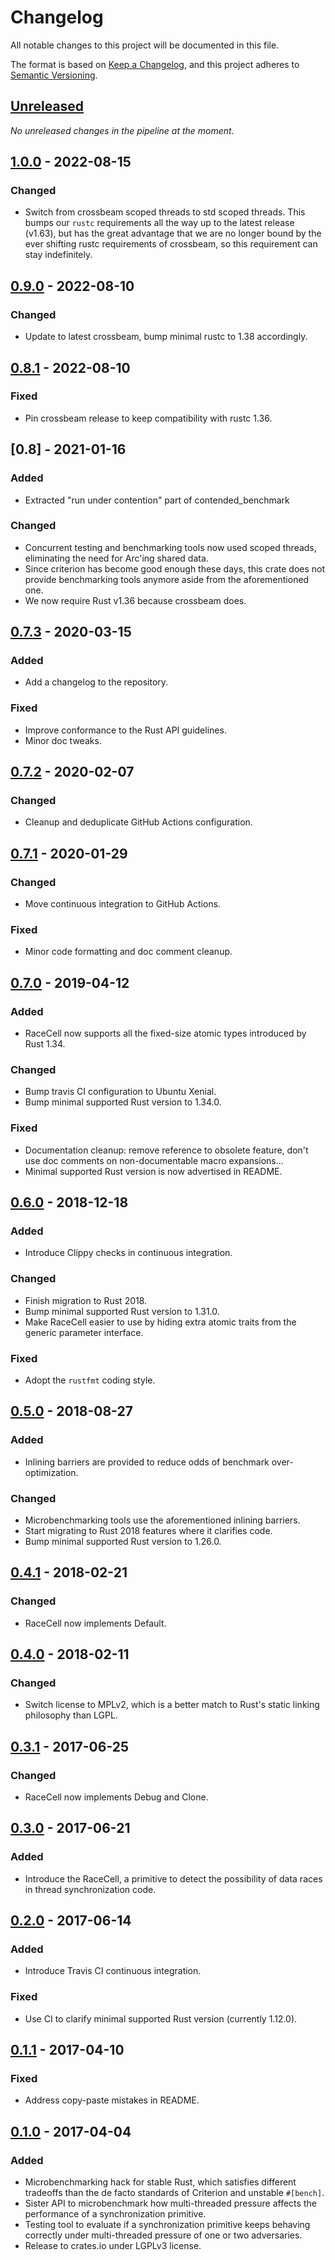 # Changelog

All notable changes to this project will be documented in this file.

The format is based on [Keep a Changelog](https://keepachangelog.com/en/1.0.0/),
and this project adheres to [Semantic Versioning](https://semver.org/spec/v2.0.0.html).


## [Unreleased]

_No unreleased changes in the pipeline at the moment._


## [1.0.0] - 2022-08-15

### Changed

- Switch from crossbeam scoped threads to std scoped threads. This bumps our
  `rustc` requirements all the way up to the latest release (v1.63), but has the
  great advantage that we are no longer bound by the ever shifting rustc
  requirements of crossbeam, so this requirement can stay indefinitely.


## [0.9.0] - 2022-08-10

### Changed

- Update to latest crossbeam, bump minimal rustc to 1.38 accordingly.


## [0.8.1] - 2022-08-10

### Fixed

- Pin crossbeam release to keep compatibility with rustc 1.36.


## [0.8] - 2021-01-16

### Added

- Extracted "run under contention" part of contended_benchmark

### Changed

- Concurrent testing and benchmarking tools now used scoped threads, eliminating
  the need for Arc'ing shared data.
- Since criterion has become good enough these days, this crate does not provide
  benchmarking tools anymore aside from the aforementioned one.
- We now require Rust v1.36 because crossbeam does.


## [0.7.3] - 2020-03-15

### Added

- Add a changelog to the repository.

### Fixed

- Improve conformance to the Rust API guidelines.
- Minor doc tweaks.


## [0.7.2] - 2020-02-07

### Changed

- Cleanup and deduplicate GitHub Actions configuration.


## [0.7.1] - 2020-01-29

### Changed

- Move continuous integration to GitHub Actions.

### Fixed

- Minor code formatting and doc comment cleanup.


## [0.7.0] - 2019-04-12

### Added

- RaceCell now supports all the fixed-size atomic types introduced by Rust 1.34.

### Changed

- Bump travis CI configuration to Ubuntu Xenial.
- Bump minimal supported Rust version to 1.34.0.

### Fixed

- Documentation cleanup: remove reference to obsolete feature, don't use doc
  comments on non-documentable macro expansions...
- Minimal supported Rust version is now advertised in README.


## [0.6.0] - 2018-12-18

### Added

- Introduce Clippy checks in continuous integration.

### Changed

- Finish migration to Rust 2018.
- Bump minimal supported Rust version to 1.31.0.
- Make RaceCell easier to use by hiding extra atomic traits from the generic
  parameter interface.

### Fixed

- Adopt the `rustfmt` coding style.


## [0.5.0] - 2018-08-27

### Added

- Inlining barriers are provided to reduce odds of benchmark over-optimization.

### Changed

- Microbenchmarking tools use the aforementioned inlining barriers.
- Start migrating to Rust 2018 features where it clarifies code.
- Bump minimal supported Rust version to 1.26.0.


## [0.4.1] - 2018-02-21

### Changed

- RaceCell now implements Default.


## [0.4.0] - 2018-02-11

### Changed

- Switch license to MPLv2, which is a better match to Rust's static linking
  philosophy than LGPL.


## [0.3.1] - 2017-06-25

### Changed

- RaceCell now implements Debug and Clone.


## [0.3.0] - 2017-06-21

### Added

- Introduce the RaceCell, a primitive to detect the possibility of data races in
  thread synchronization code.


## [0.2.0] - 2017-06-14

### Added

- Introduce Travis CI continuous integration.

### Fixed

- Use CI to clarify minimal supported Rust version (currently 1.12.0).


## [0.1.1] - 2017-04-10

### Fixed

- Address copy-paste mistakes in README.


## [0.1.0] - 2017-04-04

### Added

- Microbenchmarking hack for stable Rust, which satisfies different tradeoffs
  than the de facto standards of Criterion and unstable `#[bench]`.
- Sister API to microbenchmark how multi-threaded pressure affects the
  performance of a synchronization primitive.
- Testing tool to evaluate if a synchronization primitive keeps behaving
  correctly under multi-threaded pressure of one or two adversaries.
- Release to crates.io under LGPLv3 license.



[Unreleased]: https://github.com/HadrienG2/testbench/compare/v1.0.0...HEAD
[1.0.0]: https://github.com/HadrienG2/testbench/compare/v0.9.0...v1.0.0
[0.9.0]: https://github.com/HadrienG2/testbench/compare/v0.8.1...v0.9.0
[0.8.1]: https://github.com/HadrienG2/testbench/compare/v0.8.0...v0.8.1
[0.8.0]: https://github.com/HadrienG2/testbench/compare/v0.7.3...v0.8.0
[0.7.3]: https://github.com/HadrienG2/testbench/compare/v0.7.2...v0.7.3
[0.7.2]: https://github.com/HadrienG2/testbench/compare/v0.7.1...v0.7.2
[0.7.1]: https://github.com/HadrienG2/testbench/compare/v0.7.0...v0.7.1
[0.7.0]: https://github.com/HadrienG2/testbench/compare/v0.6.0...v0.7.0
[0.6.0]: https://github.com/HadrienG2/testbench/compare/v0.5.0...v0.6.0
[0.5.0]: https://github.com/HadrienG2/testbench/compare/v0.4.1...v0.5.0
[0.4.1]: https://github.com/HadrienG2/testbench/compare/v0.4.0...v0.4.1
[0.4.0]: https://github.com/HadrienG2/testbench/compare/v0.3.1...v0.4.0
[0.3.1]: https://github.com/HadrienG2/testbench/compare/v0.3.0...v0.3.1
[0.3.0]: https://github.com/HadrienG2/testbench/compare/v0.2.0...v0.3.0
[0.2.0]: https://github.com/HadrienG2/testbench/compare/v0.1.1...v0.2.0
[0.1.1]: https://github.com/HadrienG2/testbench/compare/v0.1.0...v0.1.1
[0.1.0]: https://github.com/HadrienG2/testbench/releases/tag/v0.1.0